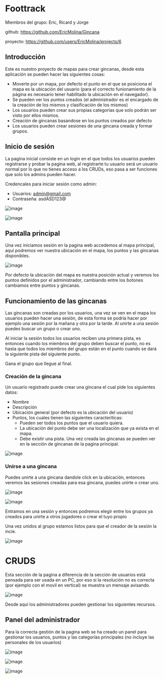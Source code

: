 # Foottrack
Miembros del grupo: Eric, Ricard y Jorge

github: https://github.com/EricMolina/Gincana

proyecto: https://github.com/users/EricMolina/projects/6

## Introducción
Este es nuestro proyecto de mapas para crear gincanas, desde esta aplicación se pueden hacer las siguientes cosas:
* Moverte por un mapa, por defecto el punto en el que se posiciona el mapa es la ubicación del usuario (para el correcto funionamiento de la página es necesario tener habilitado la ubicación en el navegador).
* Se pueden ver los puntos creados (el administrador es el encargado de la creación de los mismos y clasificación de los mismos)
* Los usuarios pueden crear sus propias categorías que solo podrán ser visto por ellos mismos.
* Creación de gincanas basandose en los puntos creados por defecto
* Los usuarios pueden crear sesiones de una gincana creada y formar grupos.

## Inicio de sesión

La pagina inicial consiste en un login en el que todos los usuarios pueden registrarse y probar la pagina web, al registrarte tu usuario será un usuario normal por lo que no tienes acceso a los CRUDs, eso pasa a ser funciones que solo los admins pueden hacer.

Credencales para iniciar sesión como admin:

* Usuarios: admin@gmail.com
* Contraseña: asdASD123@

![image](https://github.com/EricMolina/Gincana/assets/91189374/207bb674-ddc7-46cf-b5fd-d9c653a5c5f0)

![image](https://github.com/EricMolina/Gincana/assets/91189374/a9b126c6-b113-4bfb-9089-ea5b2985fcbe)

## Pantalla principal

Una vez iniciamos sesión en la pagina web accedemos al mapa principal, aquí podremos ver nuestra ubicación en el mapa, los puntos y las gincanas disponibles.

![image](https://github.com/EricMolina/Gincana/assets/91189374/ca13629c-0452-45bc-afa8-3ff910070215)

Por defecto la ubicación del mapa es nuestra posición actual y veremos los puntos definidos por el administrador, cambiando entre los botones cambiamos entre puntos y gincanas.


## Funcionamiento de las gincanas

Las gincanas son creadas por los usuarios, una vez se ven en el mapa los usuarios pueden hacer una sesión, de esta forma se podría hacer por ejemplo una sesión por la mañana y otra por la tarde. Al unirte a una sesión puedes buscar un grupo o crear uno.

Al iniciar la sesión todos los usuarios reciben una primera pista, es entonces cuando los miembros del grupo deben buscar el punto, no es hasta que todos los miembros del grupo están en el punto cuando se dará la siguiente pista del siguiente punto.

Gana el grupo que llegue al final.

### Creación de la gincana
Un usuario registrado puede crear una gincana el cual pide los siguientes datos:
* Nombre
* Descripción
* Ubicación general (por defecto es la ubicación del usuario)
* Puntos, los cuales tienen las siguientes caracteriticas:
    - Pueden ser todos los puntos que el usuario quiera.
    - La ubicación del punto debe ser una localización que ya exista en el mapa.
    - Debe existir una pista.
Una vez creada las gincanas se pueden ver en la sección de gincanas de la pagina principal.

![image](https://github.com/EricMolina/Gincana/assets/91189374/de4a8043-2dd3-4542-8134-b202aac1db15)


### Unirse a una gincana

Puedes unirte a una gincana dandole click en la ubicación, entonces veremos las sesiones creadas para esa gincana, puedes unirte o crear uno.

![image](https://github.com/EricMolina/Gincana/assets/91189374/24556d46-ff23-455a-95c7-861c2f8486de)

![image](https://github.com/EricMolina/Gincana/assets/91189374/911f6f96-3e0e-41cd-9027-b0c3934acdcc)

Entramos en una sesión y entonces podremos elegir entre los grupos ya creados para unirte a otros jugadores o crear el tuyo propio

Una vez unidos al grupo estamos listos para que el creador de la sesión la incie.

![image](https://github.com/EricMolina/Gincana/assets/91189374/aec7094c-a5c8-40b2-8807-1451ca8cf64a)

# CRUDS
Esta sección de la pagina a diferencia de la sección de usuarios está pensada para ser usada en un PC, por eso si la resolución no es correcta (por ejemplo con el movil en vertical) se muestra un mensaje avisando.

![image](https://github.com/EricMolina/Gincana/assets/91189374/7deb5d01-84e8-488a-8425-809f429ed96f)

Desde aquí los administradores pueden gestionar los siguientes recursos.

## Panel del administrador
Para la correcta gestión de la pagina web se ha creado un panel para gestionar los usuarios, puntos y las categorías principales (no incluye las personales de los usuarios) 

![image](https://github.com/EricMolina/Gincana/assets/91189374/6a840ad2-9828-41c3-b898-b27b26ec4dda)

![image](https://github.com/EricMolina/Gincana/assets/91189374/87ef8488-bfcd-429a-b349-cdd1a97cad53)

![image](https://github.com/EricMolina/Gincana/assets/91189374/c91ec834-cb96-4216-a81f-3a914172f35a)





